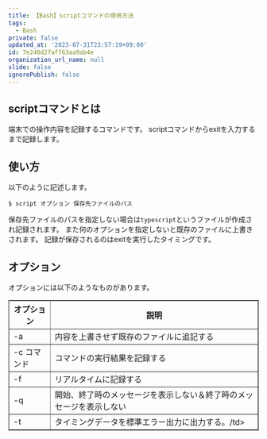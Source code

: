 ```yaml
---
title: 【Bash】scriptコマンドの使用方法
tags:
  - Bash
private: false
updated_at: '2023-07-31T23:57:19+09:00'
id: 7e240d27af763aa9ab4e
organization_url_name: null
slide: false
ignorePublish: false
---
```


## scriptコマンドとは
端末での操作内容を記録するコマンドです。
scriptコマンドからexitを入力するまで記録します。

## 使い方
以下のように記述します。
```:ターミナル
$ script オプション 保存先ファイルのパス
```
保存先ファイルのパスを指定しない場合は`typescript`というファイルが作成され記録されます。
また何のオプションを指定しないと既存のファイルに上書きされます。
記録が保存されるのはexitを実行したタイミングです。

## オプション
オプションには以下のようなものがあります。
<table class="cmd_option" border="1">
  <tbody>
    <tr>
      <th class="opt">オプション</th>
      <th class="note">説明</th>
    </tr>
    <tr>
      <td>-a</td>
      <td>内容を上書きせず既存のファイルに追記する</td>
    </tr>
    <tr>
      <td>-c コマンド</td>
      <td>コマンドの実行結果を記録する</td>
    </tr>
    <tr>
      <td>-f</td>
      <td>リアルタイムに記録する</td>
    </tr>
    <tr>
      <td>-q</td>
      <td>開始、終了時のメッセージを表示しない＆終了時のメッセージを表示しない</td>
    </tr>
    <tr>
      <td>-t</td>
      <td>タイミングデータを標準エラー出力に出力する。/td>
    </tr>
  </tbody>
</table>
